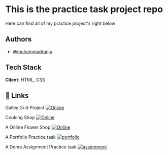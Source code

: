 # This is the practice task project repo

Here can find all of my practice project's right below

## Authors

- [@muhammadranju](https://www.github.com/muhammadranju)

## Tech Stack

**Client:** HTML, CSS

## 🔗 Links

Galley Grid Project
[![Online](https://img.shields.io/badge/Galley-Project000?style=for-the-badge)](https://muhammadranju.github.io/practice-task-milestone-1/)

Cooking Shop
[![Online](https://img.shields.io/badge/Cooking-Shop-000?style=for-the-badge)](https://muhammadranju.github.io/practice-task-milestone-1/Web_day6/coocking-shop/)

A Online Flower Shop
[![Online](https://img.shields.io/badge/Online-Flower-000?style=for-the-badge)](https://muhammadranju.github.io/practice-task-milestone-1/Web_day6/online-flower-shop/)

A Portfolio Practice task
[![portfolio](https://img.shields.io/badge/portfolio-000?style=for-the-badge)](https://muhammadranju.github.io/practice-task-milestone-1/Web_day6/portfolio-resources)

A Demo Assignment Practice task
[![assignment](https://img.shields.io/badge/Assignment-000?style=for-the-badge)](https://muhammadranju.github.io/practice-task-milestone-1/demo-assignment-one/)
